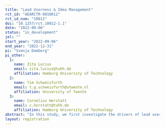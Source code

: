 ```yaml
---
title: "Lead Userness & Idea Management"
rct_id: "AEARCTR-0010012"
rct_id_num: "10012"
doi: "10.1257/rct.10012-1.1"
date: "2022-09-06"
status: "in_development"
jel: ""
start_year: "2022-09-06"
end_year: "2022-12-31"
pi: "Svenja Damberg"
pi_other:
  1:
    name: Zita Lucius
    email: zita.lucius@tuhh.de
    affiliation: Hamburg University of Technology
  2:
    name: Tim Schweisfurth
    email: t.g.schweisfurth@utwente.nl
    affiliation: University of Twente
  3:
    name: Cornelius Herstatt
    email: c.herstatt@tuhh.de
    affiliation: Hamburg University of Technology
abstract: "In this study, we first investigate the drivers of lead userness among employees working in the renewable energy sector, and the link to innovative work behavior. Applying an experimental design, we then use different incentives to see whether they influence the willingness to submit an idea via a company's idea management tool."
layout: registration
---
```


